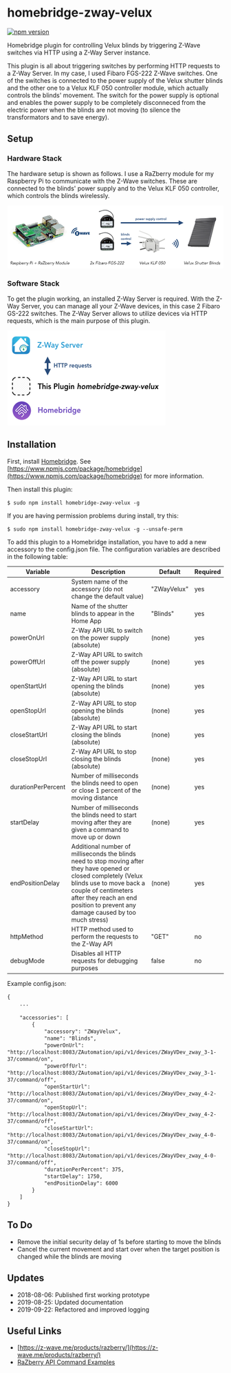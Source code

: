 # homebridge-zway-velux
[![npm version](https://badge.fury.io/js/homebridge-zway-velux.svg)](https://www.npmjs.com/package/homebridge-zway-velux)

Homebridge plugin for controlling Velux blinds by triggering Z-Wave switches via HTTP using a Z-Way Server instance.

This plugin is all about triggering switches by performing HTTP requests to a Z-Way Server. In my case, I used Fibaro FGS-222 Z-Wave switches. One of the switches is connected to the power supply of the Velux shutter blinds and the other one to a Velux KLF 050 controller module, which actually controls the blinds' movement. The switch for the power supply is optional and enables the power supply to be completely disconneced from the electric power when the blinds are not moving (to silence the transformators and to save energy).

## Setup

### Hardware Stack

The hardware setup is shown as follows. I use a RaZberry module for my Raspberry Pi to communicate with the Z-Wave switches. These are connected to the blinds' power supply and to the Velux KLF 050 controller, which controls the blinds wirelessly.

![Hardware Stack](/images/hardware.png "Hardware Stack")

### Software Stack

To get the plugin working, an installed Z-Way Server is required. With the Z-Way Server, you can manage all your Z-Wave devices, in this case 2 Fibaro GS-222 switches. The Z-Way Server allows to utilize devices via HTTP requests, which is the main purpose of this plugin.

![Software Stack](images/software.png "Software Stack")

## Installation

First, install [Homebridge](https://homebridge.io). See [https://www.npmjs.com/package/homebridge](https://www.npmjs.com/package/homebridge) for more information.

Then install this plugin:
```
$ sudo npm install homebridge-zway-velux -g
```
If you are having permission problems during install, try this:
```
$ sudo npm install homebridge-zway-velux -g --unsafe-perm
```

To add this plugin to a Homebridge installation, you have to add a new accessory to the config.json file. The configuration variables are described in the following table:

| Variable | Description | Default | Required |
| --------- | ------------- | --------- | --------- |
| accessory | System name of the accessory (do not change the default value) | "ZWayVelux" | yes |
| name | Name of the shutter blinds to appear in the Home App | "Blinds" | yes |
| powerOnUrl | Z-Way API URL to switch on the power supply (absolute) | (none) | yes |
| powerOffUrl | Z-Way API URL to switch off the power supply (absolute) | (none) | yes |
| openStartUrl | Z-Way API URL to start opening the blinds (absolute) | (none) | yes |
| openStopUrl | Z-Way API URL to stop opening the blinds (absolute) | (none) | yes |
| closeStartUrl | Z-Way API URL to start closing the blinds (absolute) | (none) | yes |
| closeStopUrl | Z-Way API URL to stop closing the blinds (absolute) | (none) | yes |
| durationPerPercent | Number of milliseconds the blinds need to open or close 1 percent of the moving distance | (none) | yes |
| startDelay | Number of milliseconds the blinds need to start moving after they are given a command to move up or down | (none) | yes |
| endPositionDelay | Additional number of milliseconds the blinds need to stop moving after they have opened or closed completely (Velux blinds use to move back a couple of centimeters after they reach an end position to prevent any damage caused by too much stress) | (none) | yes |
| httpMethod | HTTP method used to perform the requests to the Z-Way API | "GET" | no |
| debugMode | Disables all HTTP requests for debugging purposes | false | no |

Example config.json:

```
{
    ...
    
    "accessories": [
        {
            "accessory": "ZWayVelux",
            "name": "Blinds",
            "powerOnUrl": "http://localhost:8083/ZAutomation/api/v1/devices/ZWayVDev_zway_3-1-37/command/on",
            "powerOffUrl": "http://localhost:8083/ZAutomation/api/v1/devices/ZWayVDev_zway_3-1-37/command/off",
            "openStartUrl": "http://localhost:8083/ZAutomation/api/v1/devices/ZWayVDev_zway_4-2-37/command/on",
            "openStopUrl": "http://localhost:8083/ZAutomation/api/v1/devices/ZWayVDev_zway_4-2-37/command/off",
            "closeStartUrl": "http://localhost:8083/ZAutomation/api/v1/devices/ZWayVDev_zway_4-0-37/command/on",
            "closeStopUrl": "http://localhost:8083/ZAutomation/api/v1/devices/ZWayVDev_zway_4-0-37/command/off",
            "durationPerPercent": 375,
            "startDelay": 1750,
            "endPositionDelay": 6000
        } 
    ]
}
```
## To Do

* Remove the initial security delay of 1s before starting to move the blinds
* Cancel the current movement and start over when the target position is changed while the blinds are moving

## Updates
* 2018-08-06: Published first working prototype
* 2019-08-25: Updated documentation
* 2019-09-22: Refactored and improved logging

## Useful Links
* [https://z-wave.me/products/razberry/](https://z-wave.me/products/razberry/)
* [RaZberry API Command Examples](https://gist.github.com/integrii/021f272f2cad0540fc3c)
